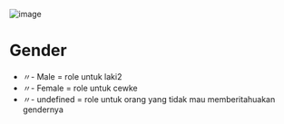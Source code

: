 ![image](https://github.com/osiic/atlantis-report/assets/96474947/8f46bfa1-4241-45fc-9102-8213b783279c)

# Gender
- 〃- Male = role untuk laki2
- 〃- Female = role untuk cewke
- 〃- undefined = role untuk orang yang tidak mau memberitahuakan gendernya
